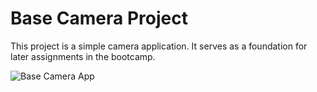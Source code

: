 # Base Camera Project

This project is a simple camera application. It serves as a foundation for later assignments in the bootcamp. 

![Base Camera App](basecamera_app.png)
